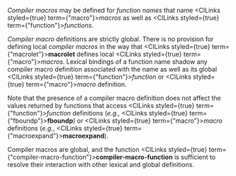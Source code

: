  



*Compiler macros* may be defined for *function names* that name <ClLinks styled={true} term={"macro"}><i>macros</i></ClLinks> as well as <ClLinks styled={true} term={"function"}><i>functions</i></ClLinks>. 



*Compiler macro* definitions are strictly global. There is no provision for defining local *compiler macros* in the way that <ClLinks styled={true} term={"macrolet"}><b>macrolet</b></ClLinks> defines local <ClLinks styled={true} term={"macro"}><i>macros</i></ClLinks>. Lexical bindings of a function name shadow any compiler macro definition associated with the name as well as its global <ClLinks styled={true} term={"function"}><i>function</i></ClLinks> or <ClLinks styled={true} term={"macro"}><i>macro</i></ClLinks> definition. 



Note that the presence of a compiler macro definition does not affect the values returned by functions that access <ClLinks styled={true} term={"function"}><i>function</i></ClLinks> definitions (*e.g.*, <ClLinks styled={true} term={"fboundp"}><b>fboundp</b></ClLinks>) or <ClLinks styled={true} term={"macro"}><i>macro</i></ClLinks> definitions (*e.g.*, <ClLinks styled={true} term={"macroexpand"}><b>macroexpand</b></ClLinks>).  







Compiler macros are global, and the function <ClLinks styled={true} term={"compiler-macro-function"}><b>compiler-macro-function</b></ClLinks> is sufficient to resolve their interaction with other lexical and global definitions. 



